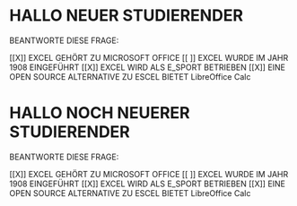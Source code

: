# HALLO NEUER STUDIERENDER 

BEANTWORTE DIESE FRAGE:


[[X]] EXCEL GEHÖRT ZU MICROSOFT OFFICE
[[ ]] EXCEL WURDE IM JAHR 1908 EINGEFÜHRT
[[X]] EXCEL WIRD ALS E_SPORT BETRIEBEN
[[X]] EINE OPEN SOURCE ALTERNATIVE ZU ESCEL BIETET LibreOffice Calc

# HALLO NOCH NEUERER STUDIERENDER 

BEANTWORTE DIESE FRAGE:


[[X]] EXCEL GEHÖRT ZU MICROSOFT OFFICE
[[ ]] EXCEL WURDE IM JAHR 1908 EINGEFÜHRT
[[X]] EXCEL WIRD ALS E_SPORT BETRIEBEN
[[X]] EINE OPEN SOURCE ALTERNATIVE ZU ESCEL BIETET LibreOffice Calc

